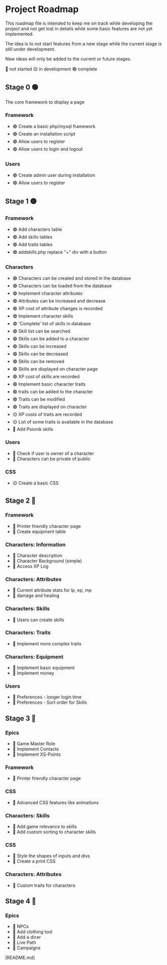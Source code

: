 # Project Roadmap
This roadmap file is intended to keep me on track while developing the project and not get lost in details while some basic features are not yet implemented. 

The idea is to not start features from a new stage while the current stage is still under development. 

New ideas will only be added to the current or future stages.

🔴 not started
🟡 in development
🟢 complete


## Stage 0 🟢
The core framework to display a page 
### Framework
* 🟢 Create a basic php/mysql framework
* 🟢 Create an installation script
* 🟢  Allow users to register
* 🟢 Allow users to login and logout
### Users
* 🟢 Create admin user during installation
* 🟢 Allow users to register

## Stage 1 🟡
### Framework
* 🟢 Add characters table
* 🟢 Add skills tables
* 🟢 Add traits tables
* 🟢 addskills.php replace "+" div with a button 
### Characters
* 🟢 Characters can be created and stored in the database
* 🟢 Characters can be loaded from the database
* 🟢 Implement character attributes
* 🟢 Attributes can be increased and decrease
* 🟢 XP cost of attribute changes is recorded
* 🟢 Implement character skills
* 🟢 'Complete' list of skills in database 
* 🟢 Skill list can be searched
* 🟢 Skills can be added to a character
* 🟢 Skills can be increased
* 🟢 Skills can be decreased
* 🟢 Skills can be removed
* 🟢 Skills are displayed on character page
* 🟢 XP cost of skills are recorded
* 🟢 Implement basic character traits
* 🟢 traits can be added to the character
* 🟢 Traits can be modified
* 🟢 Traits are displayed on character
* 🟡 XP costs of traits are recorded
* 🟡 List of some traits is available in the database
* 🔴 Add Psionik skills
### Users
* 🔴 Check if user is owner of a character
* 🔴 Characters can be private of public
### CSS
* 🟡 Create a basic CSS

## Stage 2 🔴
### Framework
* 🔴 Printer friendly character page
* 🔴 Create equipment table
### Characters: Information
* 🔴 Character description
* 🔴 Character Background (simple)
* 🔴 Access XP Log
### Characters: Attributes
* 🔴 Current attribute stats for lp, ep, mp
* 🔴 damage and healing
### Characters: Skills
* 🔴 Users can create skills
### Characters: Traits
* 🔴 Implement more complex traits
### Characters: Equipment
* 🔴 Implement basic equipment
* 🔴 Implement money
### Users
* 🔴 Preferences - longer login time
* 🔴 Preferences - Sort order for Skills


## Stage 3 🔴
### Epics
* 🔴 Game Master Role
* 🔴 Implement Contacts
* 🔴 Implement XS-Points
### Framework
* 🔴 Printer friendly character page
### CSS
* 🔴 Advanced CSS features like animations
### Characters: Skills
* 🔴 Add game relevance to skills
* 🔴 Add custom sorting to character skills
### CSS
* 🔴 Style the shapes of inputs and divs
* 🔴 Create a print CSS
### Characters: Attributes
* 🔴 Custom traits for characters


## Stage 4 🔴
### Epics
* 🔴 NPCs
* 🔴 Add clothing tool
* 🔴 Add a dicer
* 🔴 Live Path
* 🔴 Campaigns


[README.md]




